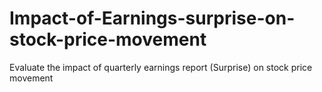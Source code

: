 # Impact-of-Earnings-surprise-on-stock-price-movement
Evaluate the impact of quarterly earnings report (Surprise) on stock price movement
